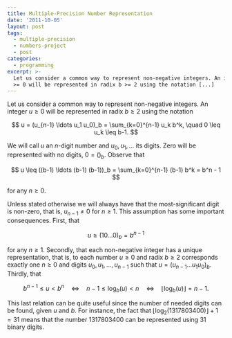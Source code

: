 ```yaml
---
title: Multiple-Precision Number Representation
date: '2011-10-05'
layout: post
tags:
  - multiple-precision
  - numbers-project
  - post
categories:
  - programming
excerpt: >-
  Let us consider a common way to represent non-negative integers. An integer u
  >= 0 will be represented in radix b >= 2 using the notation [...]
---
```

Let us consider a common way to represent non-negative integers. An integer $u \geq 0$ will be represented in radix $b \geq 2$ using the notation

$$
u = (u_{n-1} \ldots u_1 u_0)_b = \sum_{k=0}^{n-1} u_k b^k, \quad 0 \leq u_k \leq b-1.
$$

We will call $u$ an $n$-digit number and $u_0, u_1, \ldots$ its digits. Zero will be represented with no digits, $0 = ()_b$. Observe that

$$
u \leq ((b-1) \ldots (b-1) (b-1))_b = \sum_{k=0}^{n-1} (b-1) b^k = b^n - 1
$$

for any $n \geq 0$.

Unless stated otherwise we will always have that the most-significant digit is non-zero, that is, $u_{n-1} \neq 0$ for $n \geq 1$. This assumption has some important consequences. First, that

$$
u \geq (1 0 \ldots 0)_b = b^{n-1}
$$

for any $n \geq 1$. Secondly, that each non-negative integer has a unique representation, that is, to each number $u \geq 0$ and radix $b \geq 2$ corresponds exactly one $n \geq 0$ and digits $u_0, u_1, \ldots, u_{n-1}$ such that $u = (u_{n-1} \ldots u_1 u_0)_b$. Thirdly, that

$$
b^{n-1} \leq u < b^n \quad \Leftrightarrow \quad n-1 \leq \log_b(u) < n \quad \Leftrightarrow \quad \lfloor \log_b(u) \rfloor = n-1.
$$

This last relation can be quite useful since the number of needed digits can be found, given $u$ and $b$. For instance, the fact that $\lfloor \log_2(1317803400) \rfloor + 1 = 31$ means that the number 1317803400 can be represented using 31 binary digits.
